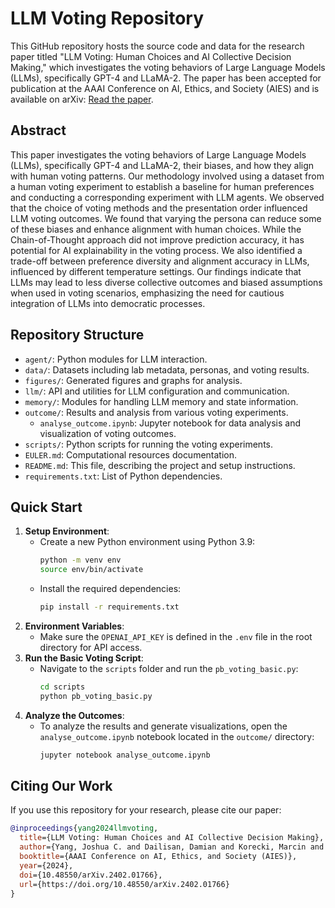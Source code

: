 # LLM Voting Repository

This GitHub repository hosts the source code and data for the research paper titled "LLM Voting: Human Choices and AI Collective Decision Making," which investigates the voting behaviors of Large Language Models (LLMs), specifically GPT-4 and LLaMA-2. The paper has been accepted for publication at the AAAI Conference on AI, Ethics, and Society (AIES) and is available on arXiv: [Read the paper](https://arxiv.org/abs/2402.01766).

## Abstract
This paper investigates the voting behaviors of Large Language Models (LLMs), specifically GPT-4 and LLaMA-2, their biases, and how they align with human voting patterns. Our methodology involved using a dataset from a human voting experiment to establish a baseline for human preferences and conducting a corresponding experiment with LLM agents. We observed that the choice of voting methods and the presentation order influenced LLM voting outcomes. We found that varying the persona can reduce some of these biases and enhance alignment with human choices. While the Chain-of-Thought approach did not improve prediction accuracy, it has potential for AI explainability in the voting process. We also identified a trade-off between preference diversity and alignment accuracy in LLMs, influenced by different temperature settings. Our findings indicate that LLMs may lead to less diverse collective outcomes and biased assumptions when used in voting scenarios, emphasizing the need for cautious integration of LLMs into democratic processes.

## Repository Structure
- `agent/`: Python modules for LLM interaction.
- `data/`: Datasets including lab metadata, personas, and voting results.
- `figures/`: Generated figures and graphs for analysis.
- `llm/`: API and utilities for LLM configuration and communication.
- `memory/`: Modules for handling LLM memory and state information.
- `outcome/`: Results and analysis from various voting experiments.
   - `analyse_outcome.ipynb`: Jupyter notebook for data analysis and visualization of voting outcomes.
- `scripts/`: Python scripts for running the voting experiments.
- `EULER.md`: Computational resources documentation.
- `README.md`: This file, describing the project and setup instructions.
- `requirements.txt`: List of Python dependencies.

## Quick Start
1. **Setup Environment**:
   - Create a new Python environment using Python 3.9:
     ```bash
     python -m venv env
     source env/bin/activate
     ```
   - Install the required dependencies:
     ```bash
     pip install -r requirements.txt
     ```
2. **Environment Variables**:
   - Make sure the `OPENAI_API_KEY` is defined in the `.env` file in the root directory for API access.
3. **Run the Basic Voting Script**:
   - Navigate to the `scripts` folder and run the `pb_voting_basic.py`:
     ```bash
     cd scripts
     python pb_voting_basic.py
     ```
4. **Analyze the Outcomes**:
   - To analyze the results and generate visualizations, open the `analyse_outcome.ipynb` notebook located in the `outcome/` directory:
     ```bash
     jupyter notebook analyse_outcome.ipynb
     ```
     
## Citing Our Work
If you use this repository for your research, please cite our paper:
```bibtex
@inproceedings{yang2024llmvoting,
  title={LLM Voting: Human Choices and AI Collective Decision Making},
  author={Yang, Joshua C. and Dailisan, Damian and Korecki, Marcin and Hausladen, Carina I. and Helbing, Dirk},
  booktitle={AAAI Conference on AI, Ethics, and Society (AIES)},
  year={2024},
  doi={10.48550/arXiv.2402.01766},
  url={https://doi.org/10.48550/arXiv.2402.01766}
}

